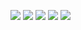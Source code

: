 [![](https://raw.githubusercontent.com/MgMorshed123/github-profile-summary-cards-example/master/profile-summary-card-output/chartreuse_dark/0-profile-details.svg)](https://github.com/MgMorshed123/github-profile-summary-cards-example)
[![](https://raw.githubusercontent.com/MgMorshed123/github-profile-summary-cards-example/master/profile-summary-card-output/chartreuse_dark/1-repos-per-language.svg)](https://github.com/MgMorshed123/github-profile-summary-cards-example) [![](https://raw.githubusercontent.com/MgMorshed123/github-profile-summary-cards-example/master/profile-summary-card-output/chartreuse_dark/2-most-commit-language.svg)](https://github.com/MgMorshed123/github-profile-summary-cards-example)
[![](https://raw.githubusercontent.com/MgMorshed123/github-profile-summary-cards-example/master/profile-summary-card-output/chartreuse_dark/3-stats.svg)](https://github.com/MgMorshed123/github-profile-summary-cards-example) [![](https://raw.githubusercontent.com/MgMorshed123/github-profile-summary-cards-example/master/profile-summary-card-output/chartreuse_dark/4-productive-time.svg)](https://github.com/MgMorshed123/github-profile-summary-cards-example)
